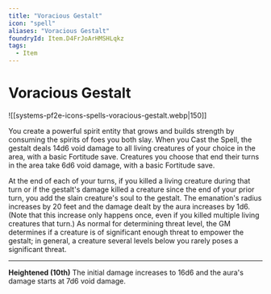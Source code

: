 ```yaml
---
title: "Voracious Gestalt"
icon: "spell"
aliases: "Voracious Gestalt"
foundryId: Item.D4FrJoArHMSHLqkz
tags:
  - Item
---
```


# Voracious Gestalt
![[systems-pf2e-icons-spells-voracious-gestalt.webp|150]]

You create a powerful spirit entity that grows and builds strength by consuming the spirits of foes you both slay. When you Cast the Spell, the gestalt deals 14d6 void damage to all living creatures of your choice in the area, with a basic Fortitude save. Creatures you choose that end their turns in the area take 6d6 void damage, with a basic Fortitude save.

At the end of each of your turns, if you killed a living creature during that turn or if the gestalt's damage killed a creature since the end of your prior turn, you add the slain creature's soul to the gestalt. The emanation's radius increases by 20 feet and the damage dealt by the aura increases by 1d6. (Note that this increase only happens once, even if you killed multiple living creatures that turn.) As normal for determining threat level, the GM determines if a creature is of significant enough threat to empower the gestalt; in general, a creature several levels below you rarely poses a significant threat.

* * *

**Heightened (10th)** The initial damage increases to 16d6 and the aura's damage starts at 7d6 void damage.
